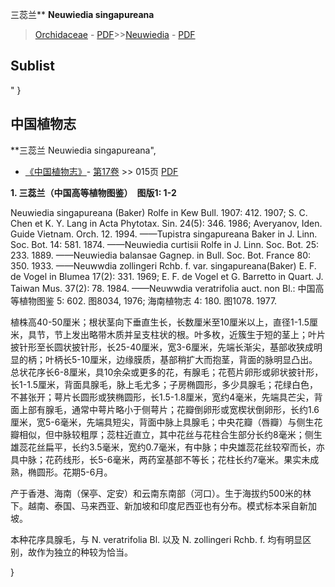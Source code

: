 三蕊兰** **Neuwiedia singapureana**

> [Orchidaceae](http://www.iplant.cn/info/Orchidaceae?t=foc) - [PDF](http://www.iplant.cn/foc/pdf/Orchidaceae.pdf)>>[Neuwiedia](http://www.iplant.cn/info/Neuwiedia?t=foc) - [PDF](http://www.iplant.cn/foc/pdf/Neuwiedia.pdf)


## Sublist
"
}
## 中国植物志



**三蕊兰 Neuwiedia singapureana",



* [《中国植物志》](http://www.iplant.cn/frps)- [第17卷](http://www.iplant.cn/frps/vol/17) >> 015页 [PDF](http://www.iplant.cn/frps/pdf/17/015.pdf)


**1. 三蕊兰（中国高等植物图鉴）　图版1: 1-2**

Neuwiedia singapureana (Baker) Rolfe in Kew Bull. 1907: 412. 1907; S. C. Chen et K. Y. Lang in Acta Phytotax. Sin. 24(5): 346. 1986; Averyanov, Iden. Guide Vietnam. Orch. 12. 1994. ——Tupistra singapureana Baker in J. Linn. Soc. Bot. 14: 581. 1874. ——Neuwiedia curtisii Rolfe in J. Linn. Soc. Bot. 25: 233. 1889. ——Neuwiedia balansae Gagnep. in Bull. Soc. Bot. France 80: 350. 1933. ——Neuwwdia zollingeri Rchb. f. var. singapureana(Baker) E. F. de Vogel in Blumea 17(2): 331. 1969; E. F. de Vogel et G. Barretto in Quart. J. Taiwan Mus. 37(2): 78. 1984. ——Neuwwdia veratrifolia auct. non Bl.: 中国高等植物图鉴 5: 602. 图8034, 1976; 海南植物志 4: 180. 图1078. 1977.

植株高40-50厘米；根状茎向下垂直生长，长数厘米至10厘米以上，直径1-1.5厘米，具节，节上发出略带木质并呈支柱状的根。叶多枚，近簇生于短的茎上；叶片披针形至长圆状披针形，长25-40厘米，宽3-6厘米，先端长渐尖，基部收狭成明显的柄；叶柄长5-10厘米，边缘膜质，基部稍扩大而抱茎，背面的脉明显凸出。总状花序长6-8厘米，具10余朵或更多的花，有腺毛；花苞片卵形或卵状披针形，长1-1.5厘米，背面具腺毛，脉上毛尤多；子房椭圆形，多少具腺毛；花绿白色，不甚张开；萼片长圆形或狭椭圆形，长1.5-1.8厘米，宽约4毫米，先端具芒尖，背面上部有腺毛，通常中萼片略小于侧萼片；花瓣倒卵形或宽楔状倒卵形，长约1.6厘米，宽5-6毫米，先端具短尖，背面中脉上具腺毛；中央花瓣（唇瓣）与侧生花瓣相似，但中脉较粗厚；蕊柱近直立，其中花丝与花柱合生部分长约8毫米；侧生雄蕊花丝扁平，长约3.5毫米，宽约0.7毫米，有中脉；中央雄蕊花丝较窄而长，亦具中脉；花药线形，长5-6毫米，两药室基部不等长；花柱长约7毫米。果实未成熟，椭圆形。花期5-6月。

产于香港、海南（保亭、定安）和云南东南部（河口）。生于海拔约500米的林下。越南、泰国、马来西亚、新加坡和印度尼西亚也有分布。模式标本采自新加坡。

本种花序具腺毛，与 N. veratrifolia Bl. 以及 N. zollingeri Rchb. f. 均有明显区别，故作为独立的种较为恰当。



}